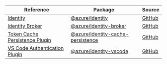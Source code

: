 | Reference | Package | Source |
|---|---|---|
|[Identity](identity-readme.md)|[@azure/identity](https://www.npmjs.com/package/@azure/identity)|[GitHub](https://github.com/Azure/azure-sdk-for-js/blob/main/sdk/identity/identity)|
|[Identity Broker](identity-broker-readme.md)|[@azure/identity-broker](https://www.npmjs.com/package/@azure/identity-broker)|[GitHub](https://github.com/Azure/azure-sdk-for-js/blob/main/sdk/identity/identity-broker)|
|[Token Cache Persistence Plugin](identity-cache-persistence-readme.md)|[@azure/identity-cache-persistence](https://www.npmjs.com/package/@azure/identity-cache-persistence)|[GitHub](https://github.com/Azure/azure-sdk-for-js/blob/main/sdk/identity/identity-cache-persistence)|
|[VS Code Authentication Plugin](identity-vscode-readme.md)|[@azure/identity-vscode](https://www.npmjs.com/package/@azure/identity-vscode)|[GitHub](https://github.com/Azure/azure-sdk-for-js/blob/main/sdk/identity/identity-vscode)|
